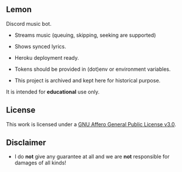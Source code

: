 Lemon
---
Discord music bot.

- Streams music (queuing, skipping, seeking are supported)

- Shows synced lyrics.

- Heroku deployment ready.

- Tokens should be provided in (dot)env or environment variables.

- This project is archived and kept here for historical purpose.

It is intended for **educational** use only.

## License
  This work is licensed under a [GNU Affero General Public License v3.0](https://www.gnu.org/licenses/agpl-3.0.html).

## Disclaimer
- I do **not** give any guarantee at all and we are **not** responsible for damages of all kinds!
